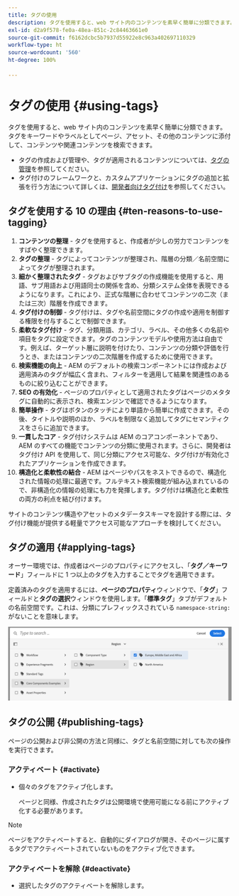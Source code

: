 ```yaml
---
title: タグの使用
description: タグを使用すると、web サイト内のコンテンツを素早く簡単に分類できます。
exl-id: d2a9f578-fe0a-48ea-851c-2c84463661e0
source-git-commit: f6162dcbc5b7937d55922e8c963a402697110329
workflow-type: ht
source-wordcount: '560'
ht-degree: 100%

---
```


# タグの使用  {#using-tags}

タグを使用すると、web サイト内のコンテンツを素早く簡単に分類できます。タグをキーワードやラベルとしてページ、アセット、その他のコンテンツに添付して、コンテンツや関連コンテンツを検索できます。

* タグの作成および管理や、タグが適用されるコンテンツについては、[タグの管理](/help/sites-cloud/administering/tags.md)を参照してください。
* タグ付けのフレームワークと、カスタムアプリケーションにタグの追加と拡張を行う方法について詳しくは、[開発者向けタグ付け](/help/implementing/developing/introduction/tagging-framework.md)を参照してください。

## タグを使用する 10 の理由 {#ten-reasons-to-use-tagging}

1. **コンテンツの整理** - タグを使用すると、作成者が少しの労力でコンテンツをすばやく整理できます。
1. **タグの整理** - タグによってコンテンツが整理され、階層の分類／名前空間によってタグが整理されます。
1. **細かく整理されたタグ** - タグおよびサブタグの作成機能を使用すると、用語、サブ用語および用語同士の関係を含め、分類システム全体を表現できるようになります。これにより、正式な階層に合わせてコンテンツの二次（または三次）階層を作成できます。
1. **タグ付けの制御** - タグ付けは、タグや名前空間にタグの作成や適用を制御する権限を付与することで制御できます。
1. **柔軟なタグ付け** - タグ、分類用語、カテゴリ、ラベル、その他多くの名前や項目をタグに設定できます。タグのコンテンツモデルや使用方法は自由です。例えば、ターゲット層に説明を付けたり、コンテンツの分類や評価を行うとき、またはコンテンツの二次階層を作成するために使用できます。
1. **検索機能の向上** - AEM のデフォルトの検索コンポーネントには作成および適用済みのタグが幅広く含まれ、フィルターを適用して結果を関連性のあるものに絞り込むことができます。
1. **SEO の有効化** - ページのプロパティとして適用されたタグはページのメタタグに自動的に表示され、検索エンジンで確認できるようになります。
1. **簡単操作** - タグはボタンのタッチにより単語から簡単に作成できます。その後、タイトルや説明のほか、ラベルを制限なく追加してタグにセマンティクスをさらに追加できます。
1. **一貫したコア** - タグ付けシステムは AEM のコアコンポーネントであり、AEM のすべての機能でコンテンツの分類に使用されます。さらに、開発者はタグ付け API を使用して、同じ分類にアクセス可能な、タグ付けが有効化されたアプリケーションを作成できます。
1. **構造化と柔軟性の結合** - AEM はページやパスをネストできるので、構造化された情報の処理に最適です。フルテキスト検索機能が組み込まれているので、非構造化の情報の処理にも力を発揮します。タグ付けは構造化と柔軟性の両方の利点を結び付けます。

サイトのコンテンツ構造やアセットのメタデータスキーマを設計する際には、タグ付け機能が提供する軽量でアクセス可能なアプローチを検討してください。

## タグの適用 {#applying-tags}

オーサー環境では、作成者はページのプロパティにアクセスし、「**タグ／キーワード**」フィールドに 1 つ以上のタグを入力することでタグを適用できます。

定義済みのタグを適用するには、**ページのプロパティ**&#x200B;ウィンドウで、「**タグ**」フィールドと&#x200B;**タグの選択**&#x200B;ウィンドウを使用します。「**標準タグ**」タブがデフォルトの名前空間です。これは、分類にプレフィックスされている `namespace-string:` がないことを意味します。<!-- To apply [pre-defined tags](/help/sites-administering/tags.md), in the **Page Properties** window use the **Tags** field and the **Select Tags** window.-->

![複数タグの選択](/help/sites-cloud/authoring/assets/tags-select.png)

## タグの公開 {#publishing-tags}

ページの公開および非公開の方法と同様に、タグと名前空間に対しても次の操作を実行できます。

### アクティベート {#activate}

* 個々のタグをアクティブ化します。

  ページと同様、作成されたタグは公開環境で使用可能になる前にアクティブ化する必要があります。

>[!NOTE]
>
>ページをアクティベートすると、自動的にダイアログが開き、そのページに属するタグでアクティベートされていないものをアクティブ化できます。

### アクティベートを解除 {#deactivate}

* 選択したタグのアクティベートを解除します。
